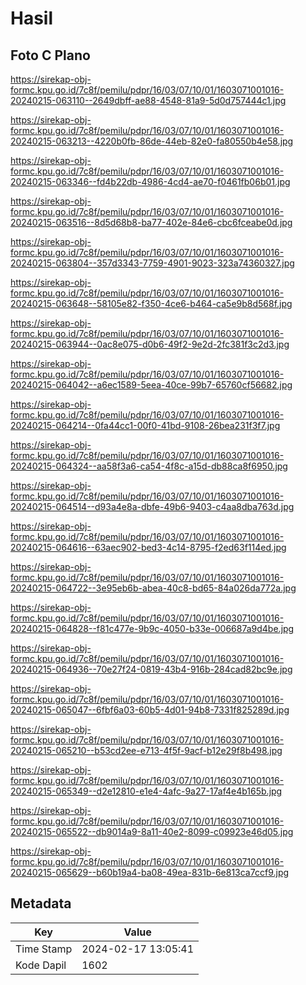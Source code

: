 # Hasil

## Foto C Plano

https://sirekap-obj-formc.kpu.go.id/7c8f/pemilu/pdpr/16/03/07/10/01/1603071001016-20240215-063110--2649dbff-ae88-4548-81a9-5d0d757444c1.jpg

https://sirekap-obj-formc.kpu.go.id/7c8f/pemilu/pdpr/16/03/07/10/01/1603071001016-20240215-063213--4220b0fb-86de-44eb-82e0-fa80550b4e58.jpg

https://sirekap-obj-formc.kpu.go.id/7c8f/pemilu/pdpr/16/03/07/10/01/1603071001016-20240215-063346--fd4b22db-4986-4cd4-ae70-f0461fb06b01.jpg

https://sirekap-obj-formc.kpu.go.id/7c8f/pemilu/pdpr/16/03/07/10/01/1603071001016-20240215-063516--8d5d68b8-ba77-402e-84e6-cbc6fceabe0d.jpg

https://sirekap-obj-formc.kpu.go.id/7c8f/pemilu/pdpr/16/03/07/10/01/1603071001016-20240215-063804--357d3343-7759-4901-9023-323a74360327.jpg

https://sirekap-obj-formc.kpu.go.id/7c8f/pemilu/pdpr/16/03/07/10/01/1603071001016-20240215-063648--58105e82-f350-4ce6-b464-ca5e9b8d568f.jpg

https://sirekap-obj-formc.kpu.go.id/7c8f/pemilu/pdpr/16/03/07/10/01/1603071001016-20240215-063944--0ac8e075-d0b6-49f2-9e2d-2fc381f3c2d3.jpg

https://sirekap-obj-formc.kpu.go.id/7c8f/pemilu/pdpr/16/03/07/10/01/1603071001016-20240215-064042--a6ec1589-5eea-40ce-99b7-65760cf56682.jpg

https://sirekap-obj-formc.kpu.go.id/7c8f/pemilu/pdpr/16/03/07/10/01/1603071001016-20240215-064214--0fa44cc1-00f0-41bd-9108-26bea231f3f7.jpg

https://sirekap-obj-formc.kpu.go.id/7c8f/pemilu/pdpr/16/03/07/10/01/1603071001016-20240215-064324--aa58f3a6-ca54-4f8c-a15d-db88ca8f6950.jpg

https://sirekap-obj-formc.kpu.go.id/7c8f/pemilu/pdpr/16/03/07/10/01/1603071001016-20240215-064514--d93a4e8a-dbfe-49b6-9403-c4aa8dba763d.jpg

https://sirekap-obj-formc.kpu.go.id/7c8f/pemilu/pdpr/16/03/07/10/01/1603071001016-20240215-064616--63aec902-bed3-4c14-8795-f2ed63f114ed.jpg

https://sirekap-obj-formc.kpu.go.id/7c8f/pemilu/pdpr/16/03/07/10/01/1603071001016-20240215-064722--3e95eb6b-abea-40c8-bd65-84a026da772a.jpg

https://sirekap-obj-formc.kpu.go.id/7c8f/pemilu/pdpr/16/03/07/10/01/1603071001016-20240215-064828--f81c477e-9b9c-4050-b33e-006687a9d4be.jpg

https://sirekap-obj-formc.kpu.go.id/7c8f/pemilu/pdpr/16/03/07/10/01/1603071001016-20240215-064936--70e27f24-0819-43b4-916b-284cad82bc9e.jpg

https://sirekap-obj-formc.kpu.go.id/7c8f/pemilu/pdpr/16/03/07/10/01/1603071001016-20240215-065047--6fbf6a03-60b5-4d01-94b8-7331f825289d.jpg

https://sirekap-obj-formc.kpu.go.id/7c8f/pemilu/pdpr/16/03/07/10/01/1603071001016-20240215-065210--b53cd2ee-e713-4f5f-9acf-b12e29f8b498.jpg

https://sirekap-obj-formc.kpu.go.id/7c8f/pemilu/pdpr/16/03/07/10/01/1603071001016-20240215-065349--d2e12810-e1e4-4afc-9a27-17af4e4b165b.jpg

https://sirekap-obj-formc.kpu.go.id/7c8f/pemilu/pdpr/16/03/07/10/01/1603071001016-20240215-065522--db9014a9-8a11-40e2-8099-c09923e46d05.jpg

https://sirekap-obj-formc.kpu.go.id/7c8f/pemilu/pdpr/16/03/07/10/01/1603071001016-20240215-065629--b60b19a4-ba08-49ea-831b-6e813ca7ccf9.jpg


## Metadata

| Key        | Value               |
| ---------- | ------------------- |
| Time Stamp | 2024-02-17 13:05:41 |
| Kode Dapil | 1602                |




